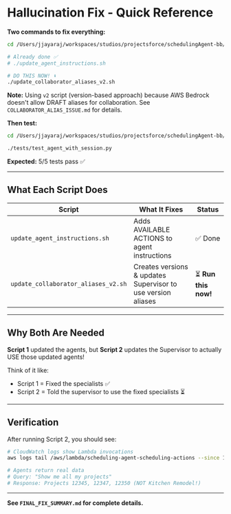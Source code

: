 # Hallucination Fix - Quick Reference

**Two commands to fix everything:**

```bash
cd /Users/jjayaraj/workspaces/studios/projectsforce/schedulingAgent-bb/bedrock/scripts

# Already done ✅
# ./update_agent_instructions.sh

# DO THIS NOW! ⬇️
./update_collaborator_aliases_v2.sh
```

**Note:** Using `v2` script (version-based approach) because AWS Bedrock doesn't allow DRAFT aliases for collaboration. See `COLLABORATOR_ALIAS_ISSUE.md` for details.

**Then test:**

```bash
cd /Users/jjayaraj/workspaces/studios/projectsforce/schedulingAgent-bb/bedrock

./tests/test_agent_with_session.py
```

**Expected:** 5/5 tests pass ✅

---

## What Each Script Does

| Script | What It Fixes | Status |
|--------|---------------|---------|
| `update_agent_instructions.sh` | Adds AVAILABLE ACTIONS to agent instructions | ✅ Done |
| `update_collaborator_aliases_v2.sh` | Creates versions & updates Supervisor to use version aliases | ⏳ **Run this now!** |

---

## Why Both Are Needed

**Script 1** updated the agents, but **Script 2** updates the Supervisor to actually USE those updated agents!

Think of it like:
- Script 1 = Fixed the specialists ✅
- Script 2 = Told the supervisor to use the fixed specialists ⏳

---

## Verification

After running Script 2, you should see:

```bash
# CloudWatch logs show Lambda invocations
aws logs tail /aws/lambda/scheduling-agent-scheduling-actions --since 1m --region us-east-1

# Agents return real data
# Query: "Show me all my projects"
# Response: Projects 12345, 12347, 12350 (NOT Kitchen Remodel!)
```

---

**See `FINAL_FIX_SUMMARY.md` for complete details.**
